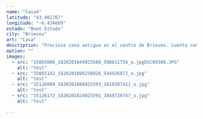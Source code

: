 ```yaml
---
name: "Casa4"
latitude: "43.482767"
longitude: "-6.434669"
estado: "Buen Estado"
city: "Brieves"
art: "Casa"
description: "Preciosa casa antigua en el centro de Brieves. Cuenta con un tipico puente de piedra hacia el horreo enfrente."
option: ""
images:
  - src: "15065006_1820201844925589_508611756_o.jpgDSC09380.JPG"
    alt: "test"
  - src: "15065142_1820201808258926_544926872_o.jpg"
    alt: "test"
  - src: "15126089_1820201804925593_1628307421_o.jpg"
    alt: "test"
  - src: "15126172_1820201824925591_1848726757_o.jpg"
    alt: "test"

---
```

